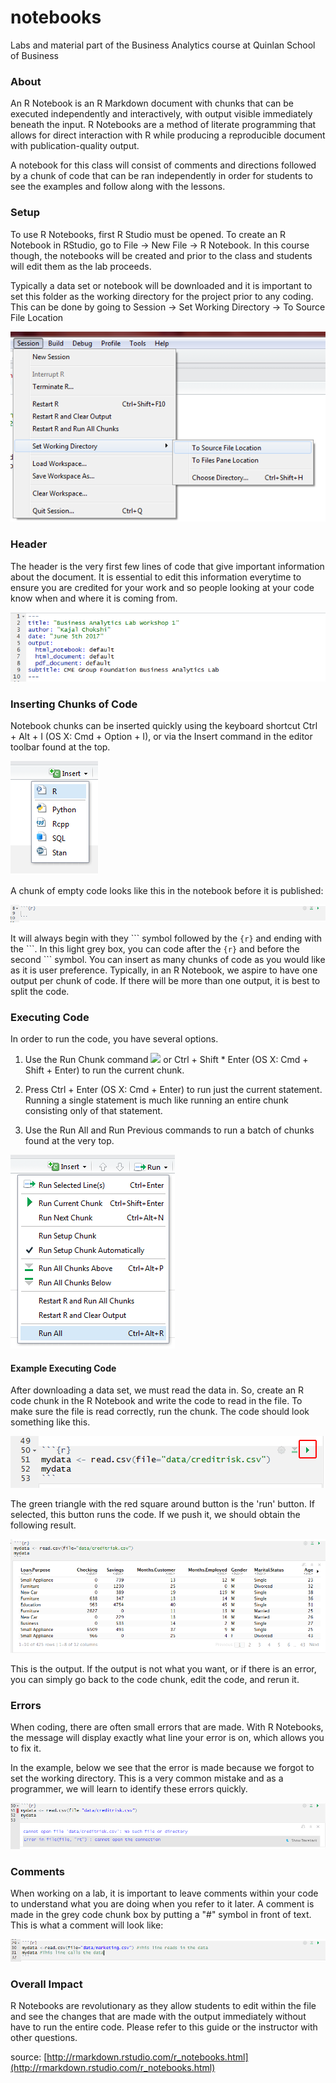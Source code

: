 # notebooks
Labs and material part of the Business Analytics course at Quinlan School of Business

###  About

An R Notebook is an R Markdown document with chunks that can be executed independently and interactively, with output visible immediately beneath the input. R Notebooks are a method of literate programming that allows for direct interaction with R while producing a reproducible document with publication-quality output. 

A notebook for this class will consist of comments and directions followed by a chunk of code that can be ran independently in order for students to see the examples and follow along with the lessons.

### Setup

To use R Notebooks, first R Studio must be opened. To create an R Notebook in RStudio, go to File -> New File -> R Notebook. In this course though, the notebooks will be created and prior to the class and students will edit them as the lab proceeds.

Typically a data set or notebook will be downloaded and it is important to set this folder as the working directory for the project prior to any coding. This can be done by going to Session -> Set Working Directory -> To Source File Location

![](bsad_lab00/imgs/swd.png)

### Header

The header is the very first few lines of code that give important information about the document. It is essential to edit this information everytime to ensure you are credited for your work and so people looking at your code know when and where it is coming from.

![](bsad_lab00/imgs/header.png)

### Inserting Chunks of Code

Notebook chunks can be inserted quickly using the keyboard shortcut Ctrl + Alt + I (OS X: Cmd + Option + I), or via the Insert command in the editor toolbar found at the top.

![](bsad_lab00/imgs/insert.png)

A chunk of empty code looks like this in the notebook before it is published:

![](bsad_lab00/imgs/empty.png)

It will always begin with they \`\`\` symbol followed by the `{r}` and ending with the \`\`\`. In this light grey box, you can code after the `{r}` and before the second \`\`\` symbol.  You can insert as many chunks of code as you would like as it is user preference. Typically, in an R Notebook, we aspire to have one output per chunk of code. If there will be more than one output, it is best to split the code.

### Executing Code

In order to run the code, you have several options.

1. Use the  Run Chunk command ![](imgs/runc.png) or Ctrl + Shift * Enter (OS X: Cmd + Shift + Enter) to run the current chunk.

2. Press Ctrl + Enter (OS X: Cmd + Enter) to run just the current statement. Running a single statement is much like running an entire chunk consisting only of that statement.

3. Use the Run All and Run Previous commands to run a batch of chunks found at the very top.

![](bsad_lab00/imgs/runall.png)

#### Example Executing Code

After downloading a data set, we must read the data in. So, create an R code chunk in the R Notebook and write the code to read in the file. To make sure the file is read correctly, run the chunk. The code should look something like this.

![](bsad_lab00/imgs/example1.png)

The green triangle with the red square around button is the 'run' button. If selected, this button runs the code. If we push it, we should obtain the following result.

![](bsad_lab00/imgs/example1cont.png)

This is the output. If the output is not what you want, or if there is an error, you can simply go back to the code chunk, edit the code, and rerun it.

### Errors

When coding, there are often small errors that are made. With R Notebooks, the message will display exactly what line your error is on, which allows you to fix it.

In the example, below we see that the error is made because we forgot to set the working directory. This is a very common mistake and as a programmer, we will learn to identify these errors quickly.

![](bsad_lab00/imgs/error.png)

### Comments
When working on a lab, it is important to leave comments within your code to understand what you are doing when you refer to it later. A comment is made in the grey code chunk box by putting a "\#" symbol in front of text. This is what a comment will look like:

![](bsad_lab00/imgs/comment.png)

### Overall Impact

R Notebooks are revolutionary as they allow students to edit within the file and see the changes that are made with the output immediately without have to run the entire code. Please refer to this guide or the instructor with other questions.

source: [http://rmarkdown.rstudio.com/r_notebooks.html](http://rmarkdown.rstudio.com/r_notebooks.html)
